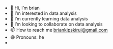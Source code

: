 - 👋 Hi, I’m brian
- 👀 I’m interested in data analysis 
- 🌱 I’m currently learning data analysis 
- 💞️ I’m looking to collaborate on data analysis 
- 📫 How to reach me briankipskirui@gmail.com 
- 😄 Pronouns: he
- 

<!---
Kipkoech10/Kipkoech10 is a ✨ special ✨ repository because its `README.md` (this file) appears on your GitHub profile.
You can click the Preview link to take a look at your changes.
--->
